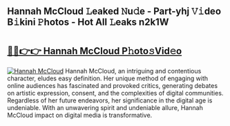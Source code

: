 ## Hannah McCloud 𝙻eaked 𝙽u𝚍e - Part-yhj 𝚅𝚒deo B𝚒kini 𝙿hotos - Hot All 𝙻eaks n2k1W

# <h2><a href="http://ld2pmcr.urlbe.top/?page=Hannah+McCloud">🔗🔗👉👉 Hannah McCloud P𝚑oto𝚜Vid𝚎o</a></h2>

[![Hannah McCloud](https://i.imgur.com/eBuTRDB.gif)](http://ld2pmcr.urlbe.top/?page=Hannah+McCloud)
Hannah McCloud, an intriguing and contentious character, eludes easy definition. Her unique method of engaging with online audiences has fascinated and provoked critics, generating debates on artistic expression, consent, and the complexities of digital communities. Regardless of her future endeavors, her significance in the digital age is undeniable. With an unwavering spirit and undeniable allure, Hannah McCloud impact on digital media is transformative.
